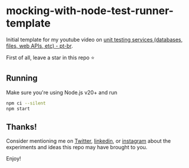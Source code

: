 # mocking-with-node-test-runner-template

Initial template for my youtube video on [unit testing services (databases, files, web APIs, etc) - pt-br](https://bit.ly/testes-em-servicos-video).


First of all, leave a star in this repo ⭐️

## Running

Make sure you're using Node.js v20+ and run

```sh
npm ci --silent
npm start
```

## Thanks!

Consider mentioning me on [Twitter](https://twitter.com/erickwendel_/), [linkedin](https://linkedin.com/in/erickwendel/), or [instagram](https://www.instagram.com/erickwendel_/) about the experiments and ideas this repo may have brought to you.

Enjoy!
